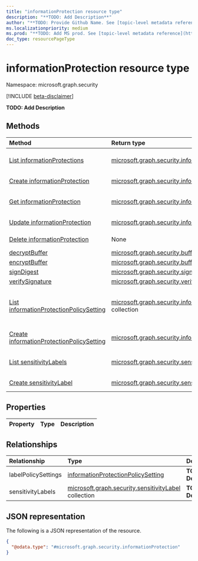```yaml
---
title: "informationProtection resource type"
description: "**TODO: Add Description**"
author: "**TODO: Provide Github Name. See [topic-level metadata reference](https://msgo.azurewebsites.net/add/document/guidelines/metadata.html#topic-level-metadata)**"
ms.localizationpriority: medium
ms.prod: "**TODO: Add MS prod. See [topic-level metadata reference](https://msgo.azurewebsites.net/add/document/guidelines/metadata.html#topic-level-metadata)**"
doc_type: resourcePageType
---
```


# informationProtection resource type

Namespace: microsoft.graph.security

[!INCLUDE [beta-disclaimer](../../includes/beta-disclaimer.md)]

**TODO: Add Description**

## Methods
|Method|Return type|Description|
|:---|:---|:---|
|[List informationProtections](../api/security-informationprotection-list.md)|[microsoft.graph.security.informationProtection](../resources/security-informationprotection.md) collection|Get a list of the [informationProtection](../resources/security-informationprotection.md) objects and their properties.|
|[Create informationProtection](../api/security-security-post-informationprotection.md)|[microsoft.graph.security.informationProtection](../resources/security-informationprotection.md)|Create a new [informationProtection](../resources/security-informationprotection.md) object.|
|[Get informationProtection](../api/security-informationprotection-get.md)|[microsoft.graph.security.informationProtection](../resources/security-informationprotection.md)|Read the properties and relationships of an [informationProtection](../resources/security-informationprotection.md) object.|
|[Update informationProtection](../api/security-informationprotection-update.md)|[microsoft.graph.security.informationProtection](../resources/security-informationprotection.md)|Update the properties of an [informationProtection](../resources/security-informationprotection.md) object.|
|[Delete informationProtection](../api/security-informationprotection-delete.md)|None|Deletes an [informationProtection](../resources/security-informationprotection.md) object.|
|[decryptBuffer](../api/security-informationprotection-decryptbuffer.md)|[microsoft.graph.security.bufferDecryptionResult](../resources/security-bufferdecryptionresult.md)|**TODO: Add Description**|
|[encryptBuffer](../api/security-informationprotection-encryptbuffer.md)|[microsoft.graph.security.bufferEncryptionResult](../resources/security-bufferencryptionresult.md)|**TODO: Add Description**|
|[signDigest](../api/security-informationprotection-signdigest.md)|[microsoft.graph.security.signingResult](../resources/security-signingresult.md)|**TODO: Add Description**|
|[verifySignature](../api/security-informationprotection-verifysignature.md)|[microsoft.graph.security.verificationResult](../resources/security-verificationresult.md)|**TODO: Add Description**|
|[List informationProtectionPolicySetting](../api/security-informationprotection-list-labelpolicysettings.md)|[microsoft.graph.security.informationProtectionPolicySetting](../resources/security-informationprotectionpolicysetting.md) collection|Get the informationProtectionPolicySetting resources from the labelPolicySettings navigation property.|
|[Create informationProtectionPolicySetting](../api/security-informationprotection-post-labelpolicysettings.md)|[microsoft.graph.security.informationProtectionPolicySetting](../resources/security-informationprotectionpolicysetting.md)|Create a new informationProtectionPolicySetting object.|
|[List sensitivityLabels](../api/security-informationprotection-list-sensitivitylabels.md)|[microsoft.graph.security.sensitivityLabel](../resources/security-sensitivitylabel.md) collection|Get the sensitivityLabel resources from the sensitivityLabels navigation property.|
|[Create sensitivityLabel](../api/security-informationprotection-post-sensitivitylabels.md)|[microsoft.graph.security.sensitivityLabel](../resources/security-sensitivitylabel.md)|Create a new sensitivityLabel object.|

## Properties
|Property|Type|Description|
|:---|:---|:---|

## Relationships
|Relationship|Type|Description|
|:---|:---|:---|
|labelPolicySettings|[informationProtectionPolicySetting](../resources/security-informationprotectionpolicysetting.md)|**TODO: Add Description**|
|sensitivityLabels|[microsoft.graph.security.sensitivityLabel](../resources/security-sensitivitylabel.md) collection|**TODO: Add Description**|

## JSON representation
The following is a JSON representation of the resource.
<!-- {
  "blockType": "resource",
  "keyProperty": "id",
  "@odata.type": "microsoft.graph.security.informationProtection",
  "openType": false
}
-->
``` json
{
  "@odata.type": "#microsoft.graph.security.informationProtection"
}
```

